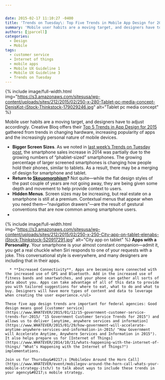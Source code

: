 ```yaml
---


date: 2015-02-17 11:10:27 -0400
title: 'Trends on Tuesday\: Top Five Trends in Mobile App Design for 2015'
summary: 'Mobile user habits are a moving target, and designers have to adjust accordingly. Creative Bloq offers their Top 5 Trends in App Design for 2015 gathered from trends in changing hardware, increasing popularity of apps and the increasingly personal nature of mobile devices. Bigger Screen Sizes. As we noted in last week&rsquo;s Trends on Tuesday'
authors: [jparcell]
categories:
  - Design
  - Mobile
tags:
  - customer service
  - Internet of things
  - mobile apps
  - Mobile UX Guideline 1
  - Mobile UX Guideline 3
  - Trends on Tuesday
---
```



{% include image/full-width.html img="https://s3.amazonaws.com/sitesusa/wp-content/uploads/sites/212/2015/02/250-x-280-Tablet-pc-media-concept-DenisKot-iStock-Thinkstock-179029246.jpg" alt="Tablet pc media concept" %} 

Mobile user habits are a moving target, and designers have to adjust accordingly. Creative Bloq offers their [Top 5 Trends in App Design for 2015](http://www.creativebloq.com/app-design/top-5-trends-app-design-2015-11514018) gathered from trends in changing hardware, increasing popularity of apps and the increasingly personal nature of mobile devices.

  * **Bigger Screen Sizes**. As we noted in [last week’s Trends on Tuesday post](https://www.WHATEVER/2015/02/10/trends-on-tuesday-smartphone-growth-reaches-1-3-billion-in-2014/), the smartphone sales increase in 2014 was partially due to the growing numbers of “phablet-sized” smartphones. The growing percentage of larger screened smartphones is changing how people hold their phones, similar to tablets. As a result, there may be a merging of design for smartphone and tablet.
  * **Return to [Skeuomorphism](http://www.techopedia.com/definition/28955/skeuomorphism)?** Not quite—while the flat design styles of the past couple of years are not going away, they are being given some depth and movement to help provide context to users.
  * **Hidden Menus**. Screen sizes may be increasing, but real estate on a smartphone is still at a premium. Contextual menus that appear when you need them—“navigation drawers”—are the result of gestural conventions that are now common among smartphone users.
  * 
{% include image/full-width.html img="https://s3.amazonaws.com/sitesusa/wp-content/uploads/sites/212/2015/02/250-x-250-City-app-on-tablet-elenabs-iStock-Thinkstock-520917291.jpg" alt="City app on tablet" %} 
    **Apps with a Personality**. Your smartphone is your almost constant companion—admit it, you get a real chuckle when Siri responds to one of your requests with a joke. This conversational style is everywhere, and many designers are including that in their apps.</li> 
    
      * **Increased Connectivity**. Apps are becoming more connected with the increased use of GPS and Bluetooth. Add in the increased use of fitness bands and smartwatches, and your phone can gather all sorts of data about you. Apps can take advantage of all of this data to provide you with tailored suggestions for where to eat, what to do and what to buy. Designers will have more types of content and data to leverage when creating the user experience.</ul> 
    
    These five app design trends are important for federal agencies: Good design means good [customer service](https://www.WHATEVER/2015/01/12/15-government-customer-service-trends-for-2015/ "15 Government Customer Service Trends for 2015") and allows us to deliver [anytime, anywhere services and information](https://www.WHATEVER/2015/01/29/how-government-will-accelerate-anytime-anywhere-services-and-information-in-2015/ "How Government will Accelerate Anytime, Anywhere Services and Information in 2015"). It also helps prepare us for [Internet of Things](https://www.WHATEVER/2014/10/31/whats-happening-with-the-internet-of-things/ "What’s Happening with the Internet of Things?") implementations.
    
    Join us for Thursday&#8217;s [MobileGov Around the Horn Call](https://www.WHATEVER/event/mobilegov-around-the-horn-call-whats-your-mobile-strategy-itch/) to talk about ways to include these trends in your agency&#8217;s mobile strategy.